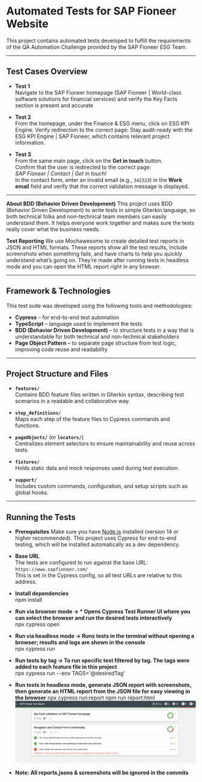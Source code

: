 # Automated Tests for SAP Fioneer Website

This project contains automated tests developed to fulfill the requirements of the QA Automation Challenge provided by the SAP Fioneer ESG Team.

---

## Test Cases Overview

- **Test 1**  
  Navigate to the SAP Fioneer homepage (SAP Fioneer | World-class software solutions for financial services) and verify the Key Facts section is present and accurate

- **Test 2**  
  From the homepage, under the Finance & ESG menu, click on ESG KPI Engine.
  Verify redirection to the correct page:
  Stay audit-ready with the ESG KPI Engine | SAP Fioneer, which contains relevant project information.


- **Test 3**  
  From the same main page, click on the **Get in touch** button.  
  Confirm that the user is redirected to the correct page:  
  _SAP Fioneer | Contact | Get in touch!_  
  In the contact form, enter an invalid email (e.g., `342323`) in the **Work email** field and verify that the correct validation message is displayed.

---

**About BDD (Behavior Driven Development)**
This project uses BDD (Behavior Driven Development) to write tests in simple Gherkin language, so both technical folks and non-technical team members can easily understand them. It helps everyone work together and makes sure the tests really cover what the business needs.


**Test Reporting**
We use Mochawesome to create detailed test reports in JSON and HTML formats. These reports show all the test results, include screenshots when something fails, and have charts to help you quickly understand what’s going on. They’re made after running tests in headless mode and you can open the HTML report right in any browser.

---

## Framework & Technologies

This test suite was developed using the following tools and methodologies:

- **Cypress** – for end-to-end test automation  
- **TypeScript** – language used to implement the tests  
- **BDD (Behavior Driven Development)** – to structure tests in a way that is understandable for both technical and non-technical stakeholders  
- **Page Object Pattern** – to separate page structure from test logic, improving code reuse and readability

---

## Project Structure and Files

- **`features/`**  
  Contains BDD feature files written in Gherkin syntax, describing test scenarios in a readable and collaborative way.

- **`step_definitions/`**  
  Maps each step of the feature files to Cypress commands and functions.

- **`pageObjects/`** (or **`locators/`**)  
  Centralizes element selectors to ensure maintainability and reuse across tests.

- **`fixtures/`**  
  Holds static data and mock responses used during test execution.

- **`support/`**  
  Includes custom commands, configuration, and setup scripts such as global hooks.

---

## Running the Tests

 - **Prerequisites**
   Make sure you have [Node.js](https://nodejs.org/) installed (version 14 or higher recommended).
   This project uses Cypress for end-to-end testing, which will be installed automatically as a dev dependency.

  - **Base URL**  
    The tests are configured to run against the base URL:  `https://www.sapfioneer.com/`  
    This is set in the Cypress config, so all test URLs are relative to this address.

 - **Install dependencies**  
    npm install

 - **Run via browser mode -> * Opens Cypress Test Runner UI where you can select the browser and run the desired tests interactively**  
    npx cypress open

 - **Run via headless mode -> Runs tests in the terminal without opening a browser; results and logs are shown in the console**  
     npx cypress run

 - **Run tests by tag -> To run specific test filtered by tag. The tags were added to each feature file in this project**  
    npx cypress run --env TAGS='@desiredTag'

 - **Run tests in headless mode, generate JSON report with screenshots, then generate an HTML report from the JSON file for easy viewing in the browser** 
    npx cypress run:report
    npm run report:html
![alt text](ReportExample.jpeg)

 - **Note: All reports,jsons & screenshots will be ignored in the commits**  
